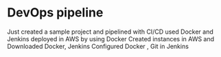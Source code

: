 # DevOps pipeline 
Just created a sample project and pipelined with CI/CD
used Docker and Jenkins deployed in AWS by using Docker
Created instances in AWS and Downloaded Docker, Jenkins
Configured Docker , Git in Jenkins
